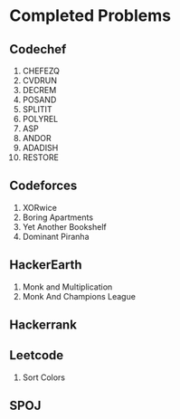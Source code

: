 # Completed Problems
## Codechef

1. CHEFEZQ
2. CVDRUN
3. DECREM
4. POSAND
5. SPLITIT
6. POLYREL
7. ASP
8. ANDOR
9. ADADISH
10. RESTORE

## Codeforces

1. XORwice
2. Boring Apartments
3. Yet Another Bookshelf
4. Dominant Piranha

## HackerEarth

1. Monk and Multiplication
2. Monk And Champions League

## Hackerrank

## Leetcode

1. Sort Colors

## SPOJ